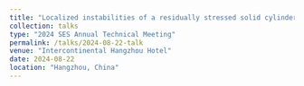 ```yaml
---
title: "Localized instabilities of a residually stressed solid cylinder under stretch"
collection: talks
type: "2024 SES Annual Technical Meeting"
permalink: /talks/2024-08-22-talk
venue: "Intercontinental Hangzhou Hotel"
date: 2024-08-22
location: "Hangzhou, China"
---
```

